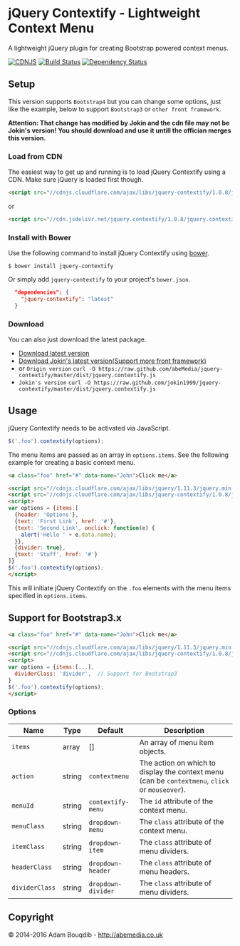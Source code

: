 # jQuery Contextify - Lightweight Context Menu

A lightweight jQuery plugin for creating Bootstrap powered context menus.

[![CDNJS](https://img.shields.io/cdnjs/v/jquery-contextify.svg)](https://cdnjs.com/libraries/jquery-contextify)
[![Build Status](https://travis-ci.org/abeMedia/jquery-contextify.svg?branch=master)](https://travis-ci.org/abeMedia/jquery-contextify)
[![Dependency Status](https://dependencyci.com/github/abeMedia/jquery-contextify/badge)](https://dependencyci.com/github/abeMedia/jquery-contextify)

## Setup

This version supports `Bootstrap4` but you can change some options, just like the example, below to support `Bootstrap3` or `other front framework`.

**Attention: That change has modified by Jokin and the cdn file may not be Jokin's version! You should download and use it untill the offician merges this version.**

### Load from CDN

The easiest way to get up and running is to load jQuery Contextify using a CDN. Make sure jQuery is loaded first though.

```html
<script src="//cdnjs.cloudflare.com/ajax/libs/jquery-contextify/1.0.8/jquery.contextify.min.js"></script>
```
or
```html
<script src="//cdn.jsdelivr.net/jquery.contextify/1.0.8/jquery.contextify.min.js"></script>
```

### Install with Bower

Use the following command to install jQuery Contextify using [bower](https://github.com/twitter/bower).

```
$ bower install jquery-contextify
```

Or simply add `jquery-contextify` to your project's `bower.json`.

``` json
  "dependencies": {
    "jquery-contextify": "latest"
  }
```

### Download

You can also just download the latest package.

- [Download latest version](https://github.com/abeMedia/jquery-contextify/archive/master.zip)
- [Download Jokin's latest version(Support more front framework)](https://github.com/jokin1999/jquery-contextify/archive/master.zip)
- or `Origin version` `curl -O https://raw.github.com/abeMedia/jquery-contextify/master/dist/jquery.contextify.js`
- `Jokin's version` `curl -O https://raw.github.com/jokin1999/jquery-contextify/master/dist/jquery.contextify.js`


## Usage

jQuery Contextify needs to be activated via JavaScript.

```js
$('.foo').contextify(options);
```
The menu items are passed as an array in `options.items`. See the following example for creating a basic context menu.

```html
<a class="foo" href="#" data-name="John">Click me</a>

<script src="//cdnjs.cloudflare.com/ajax/libs/jquery/1.11.3/jquery.min.js"></script>
<script src="//cdnjs.cloudflare.com/ajax/libs/jquery-contextify/1.0.8/jquery.contextify.min.js"></script>
<script>
var options = {items:[
  {header: 'Options'},
  {text: 'First Link', href: '#'},
  {text: 'Second Link', onclick: function(e) {
    alert('Hello ' + e.data.name);
  }},
  {divider: true},
  {text: 'Stuff', href: '#'}
]}
$('.foo').contextify(options);
</script>
```
This will initiate jQuery Contextify on the `.foo` elements with the menu items specified in `options.items`.


## Support for Bootstrap3.x

```html
<a class="foo" href="#" data-name="John">Click me</a>

<script src="//cdnjs.cloudflare.com/ajax/libs/jquery/1.11.3/jquery.min.js"></script>
<script src="//cdnjs.cloudflare.com/ajax/libs/jquery-contextify/1.0.8/jquery.contextify.min.js"></script>
<script>
var options = {items:[...],
  dividerClass: 'divider',  // Support for Bootstrap3
}
$('.foo').contextify(options);
</script>
```

### Options

| Name      | Type | Default | Description |
|-----------|------|---------|-------------|
| `items`  | array  | [] | An array of menu item objects. |
| `action`  | string  | `contextmenu` | The action on which to display the context menu (can be `contextmenu`, `click` or `mouseover`). |
| `menuId` | string | `contextify-menu` | The `id` attribute of the context menu. |
| `menuClass` | string | `dropdown-menu` | The `class` attribute of the context menu. |
| `itemClass` | string | `dropdown-item` | The `class` attribute of menu dividers. |
| `headerClass` | string | `dropdown-header` | The `class` attribute of menu headers. |
| `dividerClass` | string | `dropdown-divider` | The `class` attribute of menu dividers. |


## Copyright

&copy; 2014-2016 Adam Bouqdib - http://abemedia.co.uk
